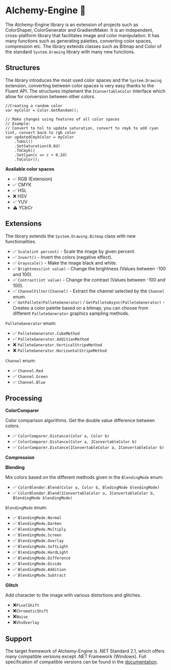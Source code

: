 
#  Alchemy-Engine 🧪

The Alchemy-Engine library is an extension of projects such as ColorShaper, ColorGenerator and GradientMaker. It is an independent, cross-platform library that facilitates image and color manipulation. It has many functions such as generating palettes, converting color spaces, compression etc. The library extends classes such as Bitmap and Color of the standard `System.Drawing` library with many new functions.

##  Structures

The library introduces the most used color spaces and the `System.Drawing` extension, converting between color spaces is very easy thanks to the Fluent API. The structures implement the `IConvertableColor` interface which allow for conversion between other colors.

```
//Creating a random color
var myColor = Color.GetRandom();

// Make changes using features of all color spaces    
// Example:
// Convert to hsl to update saturation, convert to cmyk to add cyan tint, convert back to rgb color
var updatedCmykColor = myColor
	.ToHsl()
	.SetSaturation(0.8d)
	.ToCmyk()
	.SetCyan(c => c + 0.2d)
	.ToColor();
```
 
**Available color spaces**
- ✅ RGB (Extension)
- ✅ CMYK
- ✅ HSL
- ❌ HSV
- ✅ YUV
- ⚠️ YCbCr

##  Extensions

The library extends the `System.Drawing.Bitmap` class with new functionalities.

- ✅ `Scale(int percent)` - Scale the image by given percent.
- ✅ `Invert()` - Invert the colors (negative effect).
- ✅ `Grayscale()` - Make the image black and white.
- ✅ `Brightness(int value)` - Change the brightness (Values between -100 and 100).
- ✅ `Contrast(int value)` - Change the contrast (Values between -100 and 100).
- ✅ `ChannelFilter(Channel)` - Extract the channel selected by the `Channel` enum.
- ✅ `GetPallete(PalleteGenerator)` / `GetPalleteAsync(PalleteGenerator)` - Creates a color palette based on a bitmap, you can choose from different `PalleteGenerator` graphics sampling methods.

```PalleteGenerator``` enum:
- ✅ `PalleteGenerator.CubeMethod`
- ✅ `PalleteGenerator.AdditionMethod`
- ❌ `PalleteGenerator.VerticalStripeMethod`
- ❌ `PalleteGenerator.HorizontalStripeMethod`

```Channel``` enum:
- ✅ `Channel.Red`
- ✅ `Channel.Green`
- ✅ `Channel.Blue`

##  Processing

**ColorComparer**

Color comparison algorithms. Get the double value difference between colors.

- ✅ ```ColorComparer.Distance(Color a, Color b)```
- ✅ ```ColorComparer.Distance(Color a, IConvertableColor b)```
- ✅ ```ColorComparer.Distance(IConvertableColor a, IConvertableColor b)```

**Compression**

**Blending**

Mix colors based on the different methods given in the ``BlendingMode`` enum:

- ✅ ```ColorBlender.Blend(Color a, Color b, BledingMode blendingMode)```
- ✅ ```ColorBlender.Blend(IConvertableColor a, IConvertableColor b, BlendingMode blendingMode)```

```BlendingMode``` enum:
- ✅ ```BlendingMode.Normal```
- ✅ ```BlendingMode.Darken```
- ✅ ```BlendingMode.Multiply```
- ✅ ```BlendingMode.Screen```
- ✅ ```BlendingMode.Overlay```
- ✅ ```BlendingMode.SoftLight```
- ✅ ```BlendingMode.HardLight```
- ✅ ```BlendingMode.Difference```
- ✅ ```BlendingMode.Divide```
- ✅ ```BlendingMode.Addition```
- ✅ ```BlendingMode.Subtract```      

**Glitch**

Add character to the image with various distortions and glitches.
- ❌`PixelShift`
- ❌`ChromaticShift`
- ❌`Noise`
- ❌`VhsOverlay`


## Support
The target fremework of Alchemy-Engine is .NET Standard 2.1, which offers many compatible versions except .NET Framework (Windows). Full specification of compatible versions can be found in the [documentation](https://docs.microsoft.com/en-us/dotnet/standard/net-standard?tabs=net-standard-2-0).